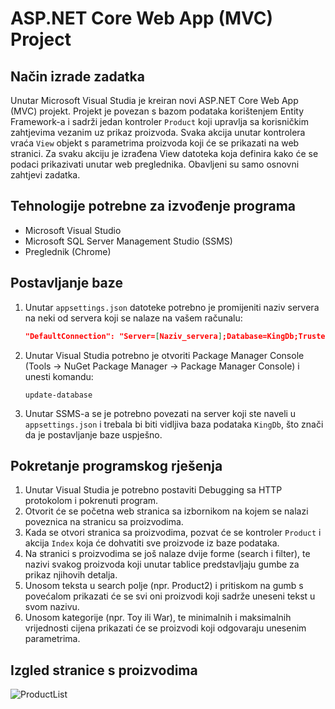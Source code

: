 # ASP.NET Core Web App (MVC) Project

## Način izrade zadatka

Unutar Microsoft Visual Studia je kreiran novi ASP.NET Core Web App (MVC) projekt. Projekt je povezan s bazom podataka korištenjem Entity Framework-a i sadrži jedan kontroler `Product` koji upravlja sa korisničkim zahtjevima vezanim uz prikaz proizvoda. Svaka akcija unutar kontrolera vraća `View` objekt s parametrima proizvoda koji će se prikazati na web stranici. Za svaku akciju je izrađena View datoteka koja definira kako će se podaci prikazivati unutar web preglednika. Obavljeni su samo osnovni zahtjevi zadatka.

## Tehnologije potrebne za izvođenje programa

- Microsoft Visual Studio
- Microsoft SQL Server Management Studio (SSMS)
- Preglednik (Chrome)

## Postavljanje baze

1. Unutar `appsettings.json` datoteke potrebno je promijeniti naziv servera na neki od servera koji se nalaze na vašem računalu:
    ```json
    "DefaultConnection": "Server=[Naziv_servera];Database=KingDb;Trusted_Connection=True;TrustServerCertificate=True""
    ```
2. Unutar Visual Studia potrebno je otvoriti Package Manager Console (Tools -> NuGet Package Manager -> Package Manager Console) i unesti komandu:
    ```shell
    update-database
    ```
3. Unutar SSMS-a se je potrebno povezati na server koji ste naveli u `appsettings.json` i trebala bi biti vidljiva baza podataka `KingDb`, što znači da je postavljanje baze uspješno.

## Pokretanje programskog rješenja

1. Unutar Visual Studia je potrebno postaviti Debugging sa HTTP protokolom i pokrenuti program.
2. Otvorit će se početna web stranica sa izbornikom na kojem se nalazi poveznica na stranicu sa proizvodima.
3. Kada se otvori stranica sa proizvodima, pozvat će se kontroler `Product` i akcija `Index` koja će dohvatiti sve proizvode iz baze podataka.
4. Na stranici s proizvodima se još nalaze dvije forme (search i filter), te nazivi svakog proizvoda koji unutar tablice predstavljaju gumbe za prikaz njihovih detalja.
5. Unosom teksta u search polje (npr. Product2) i pritiskom na gumb s povećalom prikazati će se svi oni proizvodi koji sadrže uneseni tekst u svom nazivu.
6. Unosom kategorije (npr. Toy ili War), te minimalnih i maksimalnih vrijednosti cijena prikazati će se proizvodi koji odgovaraju unesenim parametrima.

## Izgled stranice s proizvodima
![ProductList](https://github.com/tsisko20/KingZadatak/assets/55455483/cfaa6754-de1d-42bc-b6c8-55335a612f02)

